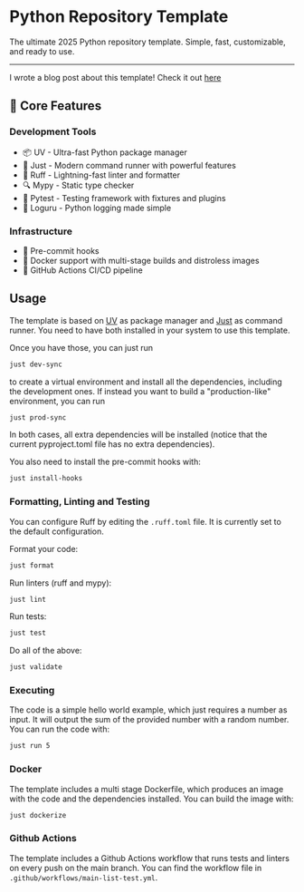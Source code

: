 # Python Repository Template

The ultimate 2025 Python repository template. Simple, fast, customizable, and ready to use.

---
I wrote a blog post about this template! Check it out [here](https://giovannigiacometti.github.io/posts/python-template/)

## 🎯 Core Features

### Development Tools

- 📦 UV - Ultra-fast Python package manager
- 🚀 Just - Modern command runner with powerful features
- 💅 Ruff - Lightning-fast linter and formatter
- 🔍 Mypy - Static type checker
- 🧪 Pytest - Testing framework with fixtures and plugins
- 🧾 Loguru - Python logging made simple

### Infrastructure

- 🛫 Pre-commit hooks
- 🐳 Docker support with multi-stage builds and distroless images
- 🔄 GitHub Actions CI/CD pipeline


## Usage

The template is based on [UV](https://docs.astral.sh/) as package manager and [Just](https://github.com/casey/just) as command runner. You need to have both installed in your system to use this template.

Once you have those, you can just run

```bash
just dev-sync
```

to create a virtual environment and install all the dependencies, including the development ones. If instead you want to build a "production-like" environment, you can run

```bash
just prod-sync
```

In both cases, all extra dependencies will be installed (notice that the current pyproject.toml file has no extra dependencies).

You also need to install the pre-commit hooks with:

```bash
just install-hooks
```

### Formatting, Linting and Testing

You can configure Ruff by editing the `.ruff.toml` file. It is currently set to the default configuration.

Format your code:

```bash
just format
```

Run linters (ruff and mypy):

```bash
just lint
```

Run tests:

```bash
just test
```

Do all of the above:

```bash
just validate
```

### Executing

The code is a simple hello world example, which just requires a number as input. It will output the sum of the provided number with a random number.
You can run the code with:

```bash
just run 5
```

### Docker

The template includes a multi stage Dockerfile, which produces an image with the code and the dependencies installed. You can build the image with:

```bash
just dockerize
```

### Github Actions

The template includes a Github Actions workflow that runs tests and linters on every push on the main branch. You can find the workflow file in `.github/workflows/main-list-test.yml`.




